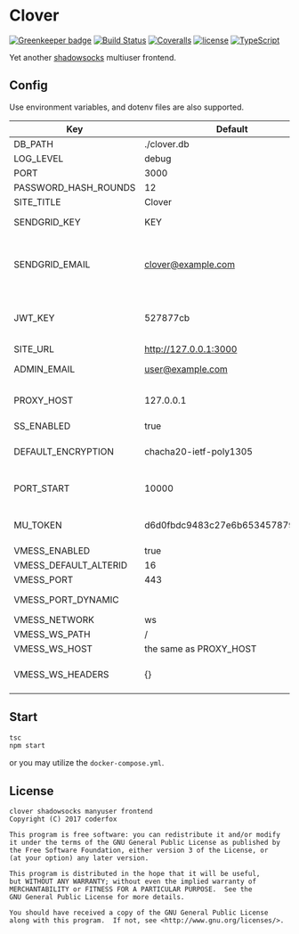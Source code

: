 Clover
=====

[![Greenkeeper badge](https://badges.greenkeeper.io/coderfox/clover.svg)](https://greenkeeper.io/)
[![Build Status](https://img.shields.io/travis/coderfox/clover.svg?style=flat-square)](https://travis-ci.org/coderfox/clover)
[![Coveralls](https://img.shields.io/coveralls/coderfox/clover.svg?style=flat-square)](https://coveralls.io/github/coderfox/clover)
[![license](https://img.shields.io/github/license/coderfox/clover.svg?style=flat-square)](https://github.com/coderfox/clover/blob/master/LICENSE.md)
[![TypeScript](https://img.shields.io/badge/TypeScript-v2.3.4-blue.svg?style=flat-square)](https://www.typescriptlang.org/)

Yet another [shadowsocks](https://shadowsocks.org) multiuser frontend.

Config
-----

Use environment variables, and dotenv files are also supported.

| Key                   | Default                          | Description                              |
| --------------------- | -------------------------------- | ---------------------------------------- |
| DB_PATH               | ./clover.db                      |                                          |
| LOG_LEVEL             | debug                            |                                          |
| PORT                  | 3000                             |                                          |
| PASSWORD_HASH_ROUNDS  | 12                               |                                          |
| SITE_TITLE            | Clover                           |                                          |
| SENDGRID_KEY          | KEY                              | get one at <http://sendgrid.com/>        |
| SENDGRID_EMAIL        | clover@example.com               | email address used for sending announces and password recovery emails |
| JWT_KEY               | 527877cb                         | JSON Web Token key used by generation of referrence codes |
| SITE_URL              | http://127.0.0.1:3000            |                                          |
| ADMIN_EMAIL           | user@example.com                 | administrator contact email              |
| PROXY_HOST            | 127.0.0.1                        | shared host of shadowsocks and v2ray     |
| SS_ENABLED            | true                             | true/false                               |
| DEFAULT_ENCRYPTION    | chacha20-ietf-poly1305           | shadowsocks default encryption method    |
| PORT_START            | 10000                            | start of shadowsocks port range          |
| MU_TOKEN              | d6d0fbdc9483c27e6b653457879d3fbd | token of shadowsocks MU API v2           |
| VMESS_ENABLED         | true                             | true/false                               |
| VMESS_DEFAULT_ALTERID | 16                               |                                          |
| VMESS_PORT            | 443                              |                                          |
| VMESS_PORT_DYNAMIC    |                                  | leave it blank to disable the feature    |
| VMESS_NETWORK         | ws                               | tcp, kcp or ws                           |
| VMESS_WS_PATH         | /                                |                                          |
| VMESS_WS_HOST         | the same as PROXY_HOST           |                                          |
| VMESS_WS_HEADERS      | {}                               | JSON representing all the header keys, `Host` excluded |

Start
-----

```sh
tsc
npm start
```

or you may utilize the `docker-compose.yml`.

License
-----

```
clover shadowsocks manyuser frontend
Copyright (C) 2017 coderfox

This program is free software: you can redistribute it and/or modify
it under the terms of the GNU General Public License as published by
the Free Software Foundation, either version 3 of the License, or
(at your option) any later version.

This program is distributed in the hope that it will be useful,
but WITHOUT ANY WARRANTY; without even the implied warranty of
MERCHANTABILITY or FITNESS FOR A PARTICULAR PURPOSE.  See the
GNU General Public License for more details.

You should have received a copy of the GNU General Public License
along with this program.  If not, see <http://www.gnu.org/licenses/>.
```